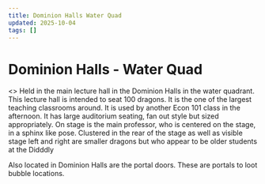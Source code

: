 ```yaml
---
title: Dominion Halls Water Quad
updated: 2025-10-04
tags: []
---
```


# Dominion Halls - Water Quad


<<Class room Descriptoin>>
Held in the main lecture hall in the Dominion Halls in the water quadrant. This lecture hall is intended to seat 100 dragons. It is the one of the largest teaching classrooms around. It is used by another Econ 101 class in the afternoon. It has large auditorium seating, fan out style but sized appropriately. On stage is the main professor, who is centered on the stage, in a sphinx like pose. Clustered in the rear of the stage as well as visible stage left and right are smaller dragons but who appear to be older students at the Didddly


Also located in Dominion Halls are the portal doors. These are portals to loot bubble locations.
